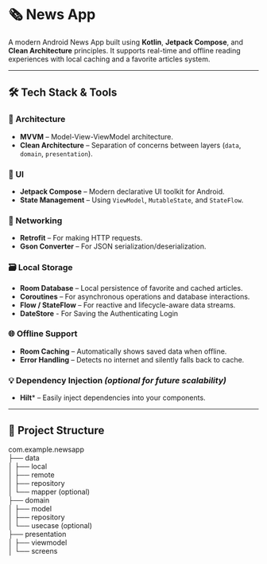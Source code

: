 # 🗞️ News App

A modern Android News App built using **Kotlin**, **Jetpack Compose**, and **Clean Architecture** principles. It supports real-time and offline reading experiences with local caching and a favorite articles system.

---

## 🛠️ Tech Stack & Tools

### 🧱 Architecture
- **MVVM** – Model-View-ViewModel architecture.
- **Clean Architecture** – Separation of concerns between layers (`data`, `domain`, `presentation`).


### 💄 UI
- **Jetpack Compose** – Modern declarative UI toolkit for Android.
- **State Management** – Using `ViewModel`, `MutableState`, and `StateFlow`.

### 📡 Networking
- **Retrofit** – For making HTTP requests.
- **Gson Converter** – For JSON serialization/deserialization.

### 🗃️ Local Storage
- **Room Database** – Local persistence of favorite and cached articles.
- **Coroutines** – For asynchronous operations and database interactions.
- **Flow / StateFlow** – For reactive and lifecycle-aware data streams.
- **DateStore** - For Saving the Authenticating Login 

### 🌐 Offline Support
- **Room Caching** – Automatically shows saved data when offline.
- **Error Handling** – Detects no internet and silently falls back to cache.

### 💡 Dependency Injection *(optional for future scalability)*
- **Hilt*** – Easily inject dependencies into your components.

---

## 📁 Project Structure
com.example.newsapp </br>
├── data </br>
│   ├── local </br>
│   ├── remote </br>
│   ├── repository </br>
│   └── mapper (optional) </br>
├── domain </br>
│   ├── model </br>
│   ├── repository </br>
│   └── usecase (optional) </br>
├── presentation </br>
│   ├── viewmodel </br>
│   └── screens </br>

